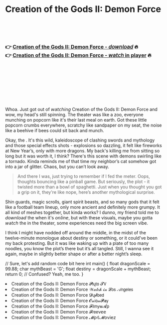 <h1>Creation of the Gods II: Demon Force</h1>

<br><br><br>

<h3>👉 <a href="https://Bryans-diiludetmarb1989.github.io/dugrvpajlp/">Creation of the Gods II: Demon Force - 𝘥𝘰𝘸𝘯𝘭𝘰𝘢𝘥</a> 🔥<br>
👉 <a href="https://Bryans-diiludetmarb1989.github.io/dugrvpajlp/">Creation of the Gods II: Demon Force - 𝘸𝘢𝘵𝘤𝘩 in player</a> 🔥
</h3>



<br><br><br><br><br><br><br>


Whoa. Just got out of 𝘸𝘢𝘵𝘤𝘩𝘪𝘯𝘨 Creation of the Gods II: Demon Force and wow, my head's still spinning. The theater was like a zoo, everyone munching on popcorn like it's their last meal on earth. Got these little popcorn crumbs everywhere, scratchy like sandpaper on my seat, the noise like a beehive if bees could sit back and munch.

Okay, the  . It's this wild, kaleidoscope of clashing swords and mythology and those special effects shots - explosions so dazzling, it felt like fireworks at New Year’s, only with more dragons. My back's killing me from sitting so long but it was worth it, I think? There's this scene with demons swirling like a tornado. Kinda reminds me of that time my neighbor’s cat somehow got into a jar of glitter. Chaos, but you can’t look away.

> And there I was, just trying to remember if I fed the meter. Oops, thoughts bouncing like a pinball game. But seriously, the plot - it twisted more than a bowl of spaghetti. Just when you thought you got a grip on it, they're like nope, here’s another mythological surprise.

Shin guards, magic scrolls, giant spirit beasts, and so many gods that it felt like a football team lineup, only more ancient and definitely more grumpy. It all kind of meshes together, but kinda works? I dunno, my friend told me to 𝘥𝘰𝘸𝘯𝘭𝘰𝘢𝘥 the   when it's 𝘰𝘯𝘭𝘪𝘯𝘦, but with these visuals, maybe you gotta 𝘸𝘢𝘵𝘤𝘩 the   in the theater, some experiences need the big screen vibe.

I think I might have nodded off around the middle, in the midst of the twelve-minute monologue about destiny or something, or it could've been my back protesting. But it was like waking up with a plate of too many noodles, you know the plot’s there but it’s all tangled. Still, I wanna see it again, maybe in slightly better shape or after a better night’s sleep.

// Sure, let's add random code bit here
int main() {
    float dragonScale = 99.88;
    char mythBeast = 'G';
    float destiny = dragonScale + mythBeast;
    return 0; // Confused? Yeah, me too.
}

<li>Creation of the Gods II: Demon Force 𝓟𝗅ų𝗍𝗈 𝓣𝖵</li>
<li>Creation of the Gods II: Demon Force 𝒲𝒶𝓉𝒸𝒽 𝒾𝓃 𝓛𝗈𝗌 𝒜𝗇𝗀𝖾𝗅𝖾𝗌</li>
<li>Creation of the Gods II: Demon Force 𝓓ų𝓫𝖻𝖾𝖽</li>
<li>Creation of the Gods II: Demon Force 𝓞𝓃𝗂𝗈𝓃𝓟𝗅𝖆𝗒</li>
<li>Creation of the Gods II: Demon Force 𝓕𝗂𝗅𝗆𝗒𝗐𝓐ρ</li>
<li>Creation of the Gods II: Demon Force 𝓕𝗋𝖾𝖾ν𝖾𝖾</li>
<li>Creation of the Gods II: Demon Force 𝓜ρ𝟜𝓜𝗈ν𝗂𝖾𝗓</li>
